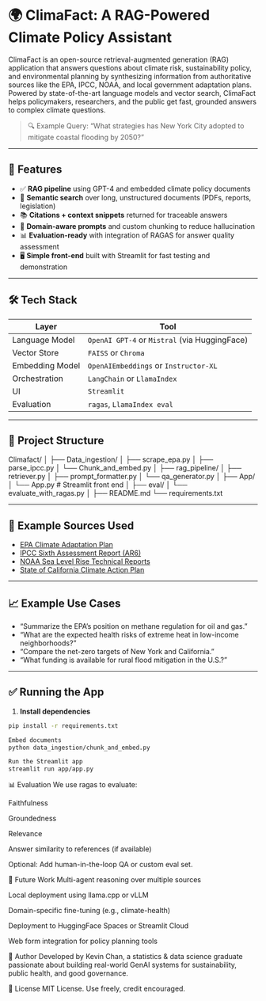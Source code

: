 # 🌍 ClimaFact: A RAG-Powered Climate Policy Assistant

ClimaFact is an open-source retrieval-augmented generation (RAG) application that answers questions about climate risk, sustainability policy, and environmental planning by synthesizing information from authoritative sources like the EPA, IPCC, NOAA, and local government adaptation plans. Powered by state-of-the-art language models and vector search, ClimaFact helps policymakers, researchers, and the public get fast, grounded answers to complex climate questions.

> 🔍 Example Query: “What strategies has New York City adopted to mitigate coastal flooding by 2050?”

---

## 🚀 Features

- ✅ **RAG pipeline** using GPT-4 and embedded climate policy documents
- 📄 **Semantic search** over long, unstructured documents (PDFs, reports, legislation)
- 📚 **Citations + context snippets** returned for traceable answers
- 🔐 **Domain-aware prompts** and custom chunking to reduce hallucination
- 📊 **Evaluation-ready** with integration of RAGAS for answer quality assessment
- 🖥️ **Simple front-end** built with Streamlit for fast testing and demonstration

---

## 🛠️ Tech Stack

| Layer | Tool |
|-------|------|
| Language Model | `OpenAI GPT-4` or `Mistral` (via HuggingFace) |
| Vector Store | `FAISS` or `Chroma` |
| Embedding Model | `OpenAIEmbeddings` or `Instructor-XL` |
| Orchestration | `LangChain` or `LlamaIndex` |
| UI | `Streamlit` |
| Evaluation | `ragas`, `LlamaIndex eval` |

---

## 📂 Project Structure
Climafact/
│
├── Data_ingestion/
│ ├── scrape_epa.py
│ ├── parse_ipcc.py
│ └── Chunk_and_embed.py
│
├── rag_pipeline/
│ ├── retriever.py
│ ├── prompt_formatter.py
│ └── qa_generator.py
│
├── App/
│ └── App.py # Streamlit front end
│
├── eval/
│ └── evaluate_with_ragas.py
│
├── README.md
└── requirements.txt

---

## 🧪 Example Sources Used

- [EPA Climate Adaptation Plan](https://www.epa.gov/arc-x)
- [IPCC Sixth Assessment Report (AR6)](https://www.ipcc.ch/report/ar6/)
- [NOAA Sea Level Rise Technical Reports](https://coast.noaa.gov/slr/)
- [State of California Climate Action Plan](https://opr.ca.gov/planning/icarp/)

---

## 📈 Example Use Cases

- “Summarize the EPA’s position on methane regulation for oil and gas.”
- “What are the expected health risks of extreme heat in low-income neighborhoods?”
- “Compare the net-zero targets of New York and California.”
- “What funding is available for rural flood mitigation in the U.S.?”

---

## ✅ Running the App

1. **Install dependencies**

```bash
pip install -r requirements.txt

Embed documents
python data_ingestion/chunk_and_embed.py

Run the Streamlit app
streamlit run app/app.py
```

📊 Evaluation
We use ragas to evaluate:

Faithfulness

Groundedness

Relevance

Answer similarity to references (if available)

Optional: Add human-in-the-loop QA or custom eval set.

🧠 Future Work
Multi-agent reasoning over multiple sources

Local deployment using llama.cpp or vLLM

Domain-specific fine-tuning (e.g., climate-health)

Deployment to HuggingFace Spaces or Streamlit Cloud

Web form integration for policy planning tools

🧵 Author
Developed by Kevin Chan, a statistics & data science graduate passionate about building real-world GenAI systems for sustainability, public health, and good governance.

🌱 License
MIT License. Use freely, credit encouraged.
